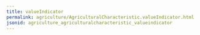 ```yaml
---
title: valueIndicator
permalink: agriculture/AgriculturalCharacteristic.valueIndicator.html
jsonid: agriculture_agriculturalcharacteristic_valueindicator
---
```

